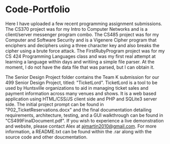 # Code-Portfolio
Here I have uploaded a few recent programming assignment submissions.
The CS370 project was for my Intro to Computer Networks and is a client/server messenger program combo.
The CS485 project was for my Computer and Software Security and is a Vigenere Cipher program that enciphers and deciphers using a three character key and also breaks the cipher using a brute force attack.
The FirstRubyProgram project was for my CS 424 Programming Languages class and was my first real attempt at learning a language within days and writiing a simple file parser. At the moment, I do not have the data file that was parsed, but I can obtain it.

The Senior Design Project folder contains the Team K submission for our 499 Senior Design Project, titled: "TicketLord". TicketLord is a tool to be used by Huntsville organizations to aid in managing ticket sales and payment information across many venues and shows. It is a web based application using HTML/CSS/JS client side and PHP and SQLite3 server side. The initial project prompt can be found in "P02_TicketReservations.docx" and the final documentation detailing requirements, architecture, testing, and a GUI walkthrough can be found in  "CS499FinalDocument.pdf". If you wish to experience a live demonstration and website, please contact Alex at ajmartin2010@gmail.com. For more information, a README.txt can be found within the .rar along with the source code and other doucmentation.
